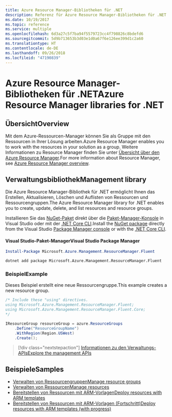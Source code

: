 ```yaml
---
title: Azure Resource Manager-Bibliotheken für .NET
description: Referenz für Azure Resource Manager-Bibliotheken für .NET
ms.date: 10/19/2017
ms.topic: reference
ms.service: multiple
ms.openlocfilehash: 6d3a27c5f7ba94f5579723cc4f798826c8bdefd6
ms.sourcegitcommit: 5d9b713653b3d03e1d0a67f6e126ee399d1c2a60
ms.translationtype: HT
ms.contentlocale: de-DE
ms.lasthandoff: 09/26/2018
ms.locfileid: "47190839"
---
```

# <a name="azure-resource-manager-libraries-for-net"></a><span data-ttu-id="fd2f0-103">Azure Resource Manager-Bibliotheken für .NET</span><span class="sxs-lookup"><span data-stu-id="fd2f0-103">Azure Resource Manager libraries for .NET</span></span>

## <a name="overview"></a><span data-ttu-id="fd2f0-104">Übersicht</span><span class="sxs-lookup"><span data-stu-id="fd2f0-104">Overview</span></span>

<span data-ttu-id="fd2f0-105">Mit dem Azure-Ressourcen-Manager können Sie als Gruppe mit den Ressourcen in Ihrer Lösung arbeiten.</span><span class="sxs-lookup"><span data-stu-id="fd2f0-105">Azure Resource Manager enables you to work with the resources in your solution as a group.</span></span>  <span data-ttu-id="fd2f0-106">Weitere Informationen zu Resource Manager finden Sie unter [Übersicht über den Azure Resource Manager](https://docs.microsoft.com/azure/azure-resource-manager/resource-group-overview).</span><span class="sxs-lookup"><span data-stu-id="fd2f0-106">For more information about Resource Manager, see [Azure Resource Manager overview](https://docs.microsoft.com/azure/azure-resource-manager/resource-group-overview).</span></span>

## <a name="management-library"></a><span data-ttu-id="fd2f0-107">Verwaltungsbibliothek</span><span class="sxs-lookup"><span data-stu-id="fd2f0-107">Management library</span></span>

<span data-ttu-id="fd2f0-108">Die Azure Resource Manager-Bibliothek für .NET ermöglicht Ihnen das Erstellen, Aktualisieren, Löschen und Auflisten von Ressourcen und Ressourcengruppen.</span><span class="sxs-lookup"><span data-stu-id="fd2f0-108">The Azure Resource Manager library for .NET enables you to create, update, delete, and list resources and resource groups.</span></span>

<span data-ttu-id="fd2f0-109">Installieren Sie das [NuGet-Paket](https://www.nuget.org/packages/Microsoft.Azure.Management.ResourceManager.Fluent) direkt über die [Paket-Manager-Konsole][PackageManager] in Visual Studio oder mit der [.NET Core CLI][DotNetCLI].</span><span class="sxs-lookup"><span data-stu-id="fd2f0-109">Install the [NuGet package](https://www.nuget.org/packages/Microsoft.Azure.Management.ResourceManager.Fluent) directly from the Visual Studio [Package Manager console][PackageManager] or with the [.NET Core CLI][DotNetCLI].</span></span>

#### <a name="visual-studio-package-manager"></a><span data-ttu-id="fd2f0-110">Visual Studio-Paket-Manager</span><span class="sxs-lookup"><span data-stu-id="fd2f0-110">Visual Studio Package Manager</span></span>

```powershell
Install-Package Microsoft.Azure.Management.ResourceManager.Fluent
```

```bash
dotnet add package Microsoft.Azure.Management.ResourceManager.Fluent
```

### <a name="example"></a><span data-ttu-id="fd2f0-111">Beispiel</span><span class="sxs-lookup"><span data-stu-id="fd2f0-111">Example</span></span>

<span data-ttu-id="fd2f0-112">Dieses Beispiel erstellt eine neue Ressourcengruppe.</span><span class="sxs-lookup"><span data-stu-id="fd2f0-112">This example creates a new resource group.</span></span>

```csharp
/* Include these "using" directives.
using Microsoft.Azure.Management.ResourceManager.Fluent;
using Microsoft.Azure.Management.ResourceManager.Fluent.Core;
*/

IResourceGroup resourceGroup = azure.ResourceGroups
    .Define("ResourceGroupName")
    .WithRegion(Region.USWest)
    .Create();
```

> [!div class="nextstepaction"]
> [<span data-ttu-id="fd2f0-113">Informationen zu den Verwaltungs-APIs</span><span class="sxs-lookup"><span data-stu-id="fd2f0-113">Explore the management APIs</span></span>](/dotnet/api/overview/azure/resources/management)


## <a name="samples"></a><span data-ttu-id="fd2f0-114">Beispiele</span><span class="sxs-lookup"><span data-stu-id="fd2f0-114">Samples</span></span>

* [<span data-ttu-id="fd2f0-115">Verwalten von Ressourcengruppen</span><span class="sxs-lookup"><span data-stu-id="fd2f0-115">Manage resource groups</span></span>](https://github.com/Azure-Samples/resources-dotnet-manage-resource-group)
* [<span data-ttu-id="fd2f0-116">Verwalten von Ressourcen</span><span class="sxs-lookup"><span data-stu-id="fd2f0-116">Manage resources</span></span>](https://github.com/Azure-Samples/resources-dotnet-manage-resource)
* [<span data-ttu-id="fd2f0-117">Bereitstellen von Ressourcen mit ARM-Vorlagen</span><span class="sxs-lookup"><span data-stu-id="fd2f0-117">Deploy resources with ARM templates</span></span>](https://github.com/Azure-Samples/resources-dotnet-deploy-using-arm-template)
* [<span data-ttu-id="fd2f0-118">Bereitstellen von Ressourcen mit ARM-Vorlagen (Fortschritt)</span><span class="sxs-lookup"><span data-stu-id="fd2f0-118">Deploy resources with ARM templates (with progress)</span></span>](https://github.com/Azure-Samples/resources-dotnet-deploy-using-arm-template-with-progress)


[PackageManager]: https://docs.microsoft.com/nuget/tools/package-manager-console
[DotNetCLI]: https://docs.microsoft.com/dotnet/core/tools/dotnet-add-package
